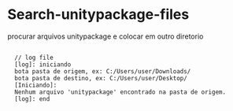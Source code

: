 # Search-unitypackage-files
procurar arquivos unitypackage e colocar em outro diretorio


<code>
  // log file
  [log]: iniciando
  bota pasta de origem, ex: C:/Users/user/Downloads/
  bota pasta de destino, ex: C:/Users/user/Desktop/
  [Iniciando]: <class 'type'>
  Nenhum arquivo 'unitypackage' encontrado na pasta de origem.
  [log]: end
</code>
